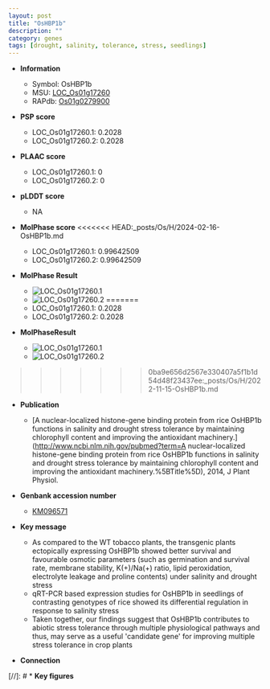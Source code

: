 ```yaml
---
layout: post
title: "OsHBP1b"
description: ""
category: genes
tags: [drought, salinity, tolerance, stress, seedlings]
---
```


* **Information**  
    + Symbol: OsHBP1b  
    + MSU: [LOC_Os01g17260](http://rice.plantbiology.msu.edu/cgi-bin/ORF_infopage.cgi?orf=LOC_Os01g17260)  
    + RAPdb: [Os01g0279900](http://rapdb.dna.affrc.go.jp/viewer/gbrowse_details/irgsp1?name=Os01g0279900)  

* **PSP score**  
    + LOC_Os01g17260.1: 0.2028 
    + LOC_Os01g17260.2: 0.2028 

* **PLAAC score**  
    + LOC_Os01g17260.1: 0 
    + LOC_Os01g17260.2: 0 

* **pLDDT score**
    + NA


* **MolPhase score**
<<<<<<< HEAD:_posts/Os/H/2024-02-16-OsHBP1b.md
    + LOC_Os01g17260.1: 0.99642509
    + LOC_Os01g17260.2: 0.99642509

* **MolPhase Result**
    + ![LOC_Os01g17260.1](https://304243504.github.io/Pictures/LOC_Os01g/LOC_Os01g17260.1.png)
    + ![LOC_Os01g17260.2](https://304243504.github.io/Pictures/LOC_Os01g/LOC_Os01g17260.2.png)
=======
    + LOC_Os01g17260.1: 0.2028
    + LOC_Os01g17260.2: 0.2028

* **MolPhaseResult**
    + ![LOC_Os01g17260.1](https://ricepsp.github.io/pictures/LOC_Os01g/LOC_Os01g17260.1.png)
    + ![LOC_Os01g17260.2](https://ricepsp.github.io/pictures/LOC_Os01g/LOC_Os01g17260.2.png)
>>>>>>> 0ba9e656d2567e330407a5f1b1d54d48f23437ee:_posts/Os/H/2022-11-15-OsHBP1b.md

* **Publication**  
    + [A nuclear-localized histone-gene binding protein from rice OsHBP1b functions in salinity and drought stress tolerance by maintaining chlorophyll content and improving the antioxidant machinery.](http://www.ncbi.nlm.nih.gov/pubmed?term=A nuclear-localized histone-gene binding protein from rice OsHBP1b functions in salinity and drought stress tolerance by maintaining chlorophyll content and improving the antioxidant machinery.%5BTitle%5D), 2014, J Plant Physiol.

* **Genbank accession number**  
    + [KM096571](http://www.ncbi.nlm.nih.gov/nuccore/KM096571)

* **Key message**  
    + As compared to the WT tobacco plants, the transgenic plants ectopically expressing OsHBP1b showed better survival and favourable osmotic parameters (such as germination and survival rate, membrane stability, K(+)/Na(+) ratio, lipid peroxidation, electrolyte leakage and proline contents) under salinity and drought stress
    + qRT-PCR based expression studies for OsHBP1b in seedlings of contrasting genotypes of rice showed its differential regulation in response to salinity stress
    + Taken together, our findings suggest that OsHBP1b contributes to abiotic stress tolerance through multiple physiological pathways and thus, may serve as a useful 'candidate gene' for improving multiple stress tolerance in crop plants

* **Connection**  

[//]: # * **Key figures**  



